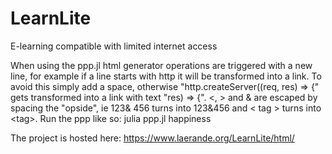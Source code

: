 # LearnLite
E-learning compatible with limited internet access

When using the ppp.jl html generator operations are triggered with a new line, for example if a line starts with http it will be transformed into a link. To avoid this simply add a space, otherwise "http.createServer((req, res) => {" gets transformed into a link with text "res) => {". <, > and & are escaped by spacing the "opside", ie 123& 456 turns into 123&456 and < tag > turns into &lt;tag&gt;. Run the ppp like so: julia ppp.jl happiness

The project is hosted here: https://www.laerande.org/LearnLite/html/
